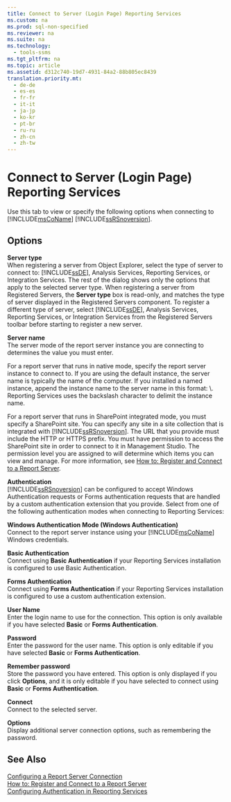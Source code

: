 ```yaml
---
title: Connect to Server (Login Page) Reporting Services
ms.custom: na
ms.prod: sql-non-specified
ms.reviewer: na
ms.suite: na
ms.technology: 
  - tools-ssms
ms.tgt_pltfrm: na
ms.topic: article
ms.assetid: d312c740-19d7-4931-84a2-88b805ec8439
translation.priority.mt: 
  - de-de
  - es-es
  - fr-fr
  - it-it
  - ja-jp
  - ko-kr
  - pt-br
  - ru-ru
  - zh-cn
  - zh-tw
---
```

# Connect to Server (Login Page) Reporting Services
Use this tab to view or specify the following options when connecting to [!INCLUDE[msCoName](../content/includes/msCoName_md.md)] [!INCLUDE[ssRSnoversion](../content/includes/ssRSnoversion_md.md)].  
  
## Options  
**Server type**  
When registering a server from Object Explorer, select the type of server to connect to: [!INCLUDE[ssDE](../content/includes/ssDE_md.md)], Analysis Services, Reporting Services, or Integration Services. The rest of the dialog shows only the options that apply to the selected server type. When registering a server from Registered Servers, the **Server type** box is read\-only, and matches the type of server displayed in the Registered Servers component. To register a different type of server, select [!INCLUDE[ssDE](../content/includes/ssDE_md.md)], Analysis Services, Reporting Services, or Integration Services from the Registered Servers toolbar before starting to register a new server.  
  
**Server name**  
The server mode of the report server instance you are connecting to determines the value you must enter.  
  
For a report server that runs in native mode, specify the report server instance to connect to. If you are using the default instance, the server name is typically the name of the computer. If you installed a named instance, append the instance name to the server name in this format: <servername>\\<InstanceName>. Reporting Services uses the backslash character to delimit the instance name.  
  
For a report server that runs in SharePoint integrated mode, you must specify a SharePoint site. You can specify any site in a site collection that is integrated with [!INCLUDE[ssRSnoversion](../content/includes/ssRSnoversion_md.md)]. The URL that you provide must include the HTTP or HTTPS prefix. You must have permission to access the SharePoint site in order to connect to it in Management Studio. The permission level you are assigned to will determine which items you can view and manage. For more information, see [How to: Register and Connect to a Report Server](assetId:///c875ff87-ee7d-443a-a702-bdb4b6c27c6e).  
  
**Authentication**  
[!INCLUDE[ssRSnoversion](../content/includes/ssRSnoversion_md.md)] can be configured to accept Windows Authentication requests or Forms authentication requests that are handled by a custom authentication extension that you provide. Select from one of the following authentication modes when connecting to Reporting Services:  
  
**Windows Authentication Mode (Windows Authentication)**  
Connect to the report server instance using your [!INCLUDE[msCoName](../content/includes/msCoName_md.md)] Windows credentials.  
  
**Basic Authentication**  
Connect using **Basic Authentication** if your Reporting Services installation is configured to use Basic Authentication.  
  
**Forms Authentication**  
Connect using **Forms Authentication** if your Reporting Services installation is configured to use a custom authentication extension.  
  
**User Name**  
Enter the login name to use for the connection. This option is only available if you have selected **Basic** or **Forms Authentication**.  
  
**Password**  
Enter the password for the user name. This option is only editable if you have selected **Basic** or **Forms Authentication**.  
  
**Remember password**  
Store the password you have entered. This option is only displayed if you click **Options**, and it is only editable if you have selected to connect using **Basic** or **Forms Authentication**.  
  
**Connect**  
Connect to the selected server.  
  
**Options**  
Display additional server connection options, such as remembering the password.  
  
## See Also  
[Configuring a Report Server Connection](assetId:///9759a9fb-35e9-4215-969b-a9f1fea18487)  
[How to: Register and Connect to a Report Server](assetId:///c875ff87-ee7d-443a-a702-bdb4b6c27c6e)  
[Configuring Authentication in Reporting Services](assetId:///753c2542-0e97-4d8f-a5dd-4b07a5cd10ab)  
  
